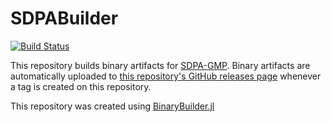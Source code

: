 # SDPABuilder

[![Build Status](https://travis-ci.org/ericphanson/SDPA_GMP_Builder.svg?branch=master)](https://travis-ci.org/ericphanson/SDPA_GMP_Builder)

This repository builds binary artifacts for [SDPA-GMP](http://sdpa.sourceforge.net/).
Binary artifacts are automatically uploaded to
[this repository's GitHub releases page](https://github.com/ericphanson/SDPA_GMP_Builder/releases)
whenever a tag is created on this repository.

This repository was created using [BinaryBuilder.jl](https://github.com/JuliaPackaging/BinaryBuilder.jl)
